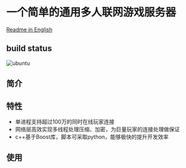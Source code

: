 # 一个简单的通用多人联网游戏服务器

[Readme in English](README.md)

## build status

![ubuntu](https://github.com/casinohe/SimpleMultiPlayerGameServer/actions/workflows/ubuntu.yml/badge.svg)

## 简介

## 特性

- 单进程支持超过100万的同时在线玩家连接
- 网络层高效实现多线程处理压缩、加密，为巨量玩家的连接处理做保证
- c++基于Boost库，脚本可采取python，能够极快的提升开发效率

## 使用
